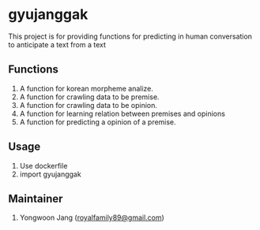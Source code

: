 # gyujanggak
This project is for providing functions for predicting in human conversation to anticipate a text from a text 

## Functions
1. A function for korean morpheme analize.
2. A function for crawling data to be premise.
3. A function for crawling data to be opinion.
4. A function for learning relation between premises and opinions
5. A function for predicting a opinion of a premise.

## Usage
1. Use dockerfile
2. import gyujanggak

## Maintainer
1. Yongwoon Jang (royalfamily89@gmail.com)
